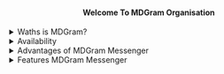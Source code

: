 <div align="center">
 <b>
<h4>Welcome To MDGram Organisation</h4>
 </b>
</div>

<details>
 <summary>Waths is MDGram?</summary>
<br>
<sup>
MDGram Messenger is a client that uses the Telegram API or as others call it a Telegram fork, and of course it maintains all its official Telegram features, but MDGram brings extra features, plus MDGramYou is always characterized by its very good design Made in two focused styles such as MaterialYou and iOS Style and also contains customization where you can choose styles later its characteristics are detailed.
</sup>
</details>

<details>
 <summary>Availability</summary>
<br>
<sup>
MDGramYou is only available for Android and not for IOS devices, therefore it will have a recommendation for Android devices to use Android Minimum Android 5+ and later versions. MDGramYou is not available on PlayStore at the moment because it is in Approval Review, but you can also Get MDGram from this Official Website where updates and everything as MDGramYou will arrive.
</sup>
</details>

<details>
 <summary>Advantages of MDGram Messenger</summary>
<br>
<sup>
As mentioned, the strong point of MDGram is the interface design of both the main screen and the conversation screen and also the personalization styles to choose from… since for the short time that it has been developing MDGram already has a design very good and stable so that it can be used with total Normality.
</sup>
</details>

<details>
 <summary>Features MDGram Messenger</summary>
<br>
As the main features of MDGram to mention, we have a variety that we will mention in detail so that you can see what MDGram brings. Broadly speaking, it has a different interface from the normal Telegram, Styles, mods, Design and more that we will mention below.

- Home UI design 2 styles
- UI telegram ios
- UI Telegram Material You
- Conversation screen design 2 styles
- MDGram Settings Design
- Possibility to change the font
- Possibility of using emojis with ttf extension chat bubble styles
- Possibility to change the size of stickers
- Possibility to translate your messages
- Possibility of direct forwarding from MDGramYou to other Apps such as WhatsApp, Viber, Messenger.
- Possibility of direct forwarding from MDGramYou to other Apps such as WhatsApp, Viber, Messenger.
Search bar.
- Option to put your contact profile photos and in general circulate / rounded
- Possibility of putting Name in the title of the Home
- Possibility to choose the style of the application icon
- App Icon Launcher compatible with Android 12 MaterialYou.
- Ability to choose chat actionbar style
- And much more to discover.
</details>
